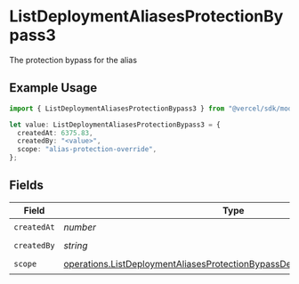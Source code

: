 # ListDeploymentAliasesProtectionBypass3

The protection bypass for the alias

## Example Usage

```typescript
import { ListDeploymentAliasesProtectionBypass3 } from "@vercel/sdk/models/operations/listdeploymentaliases.js";

let value: ListDeploymentAliasesProtectionBypass3 = {
  createdAt: 6375.83,
  createdBy: "<value>",
  scope: "alias-protection-override",
};
```

## Fields

| Field                                                                                                                                                                | Type                                                                                                                                                                 | Required                                                                                                                                                             | Description                                                                                                                                                          |
| -------------------------------------------------------------------------------------------------------------------------------------------------------------------- | -------------------------------------------------------------------------------------------------------------------------------------------------------------------- | -------------------------------------------------------------------------------------------------------------------------------------------------------------------- | -------------------------------------------------------------------------------------------------------------------------------------------------------------------- |
| `createdAt`                                                                                                                                                          | *number*                                                                                                                                                             | :heavy_check_mark:                                                                                                                                                   | N/A                                                                                                                                                                  |
| `createdBy`                                                                                                                                                          | *string*                                                                                                                                                             | :heavy_check_mark:                                                                                                                                                   | N/A                                                                                                                                                                  |
| `scope`                                                                                                                                                              | [operations.ListDeploymentAliasesProtectionBypassDeploymentsResponseScope](../../models/operations/listdeploymentaliasesprotectionbypassdeploymentsresponsescope.md) | :heavy_check_mark:                                                                                                                                                   | N/A                                                                                                                                                                  |